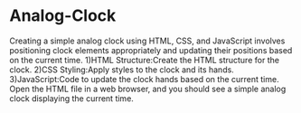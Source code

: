 # Analog-Clock
Creating a simple analog clock using HTML, CSS, and JavaScript involves positioning clock elements appropriately and updating their positions based on the current time. 
1)HTML Structure:Create the HTML structure for the clock.
2)CSS Styling:Apply styles to the clock and its hands.
3)JavaScript:Code to update the clock hands based on the current time.
Open the HTML file in a web browser, and you should see a simple analog clock displaying the current time.
